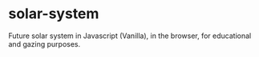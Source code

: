 # solar-system

Future solar system in Javascript (Vanilla), in the browser, for educational and gazing purposes.
